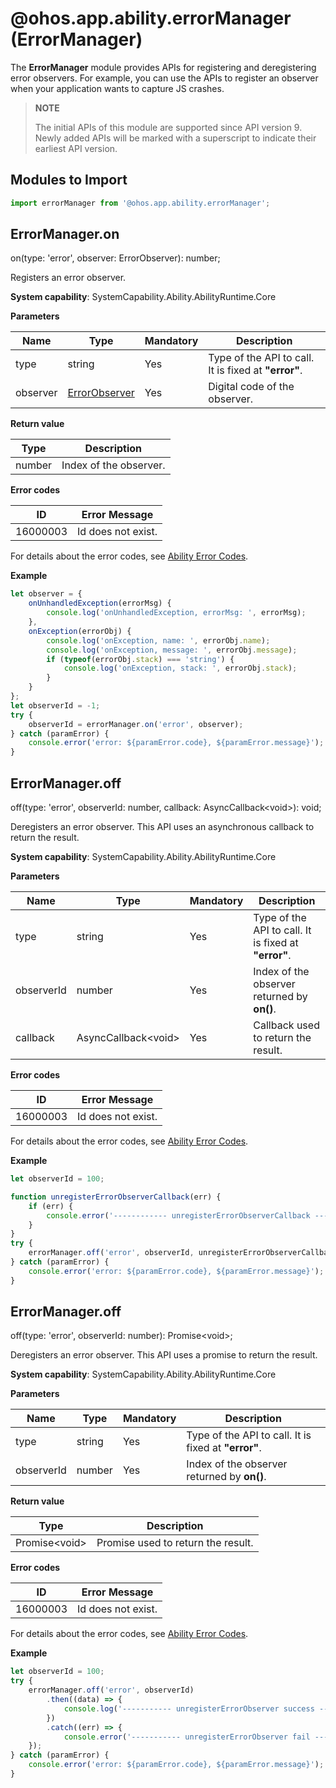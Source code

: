 # @ohos.app.ability.errorManager (ErrorManager)

The **ErrorManager** module provides APIs for registering and deregistering error observers. For example, you can use the APIs to register an observer when your application wants to capture JS crashes.

> **NOTE**
> 
> The initial APIs of this module are supported since API version 9. Newly added APIs will be marked with a superscript to indicate their earliest API version.

## Modules to Import
```ts
import errorManager from '@ohos.app.ability.errorManager';
```

## ErrorManager.on

on(type: 'error', observer: ErrorObserver): number;

Registers an error observer.

**System capability**: SystemCapability.Ability.AbilityRuntime.Core

**Parameters**
 
| Name| Type| Mandatory| Description|
| -------- | -------- | -------- | -------- |
| type | string | Yes| Type of the API to call. It is fixed at **"error"**.|
| observer | [ErrorObserver](./js-apis-inner-application-errorObserver.md) | Yes| Digital code of the observer.|

**Return value**

  | Type| Description|
  | -------- | -------- |
  | number | Index of the observer.|

**Error codes**

| ID| Error Message|
| ------- | -------- |
| 16000003 | Id does not exist. |

For details about the error codes, see [Ability Error Codes](../errorcodes/errorcode-ability.md).

**Example**
    
```ts
let observer = {
    onUnhandledException(errorMsg) {
        console.log('onUnhandledException, errorMsg: ', errorMsg);
    },
    onException(errorObj) {
        console.log('onException, name: ', errorObj.name);
        console.log('onException, message: ', errorObj.message);
        if (typeof(errorObj.stack) === 'string') {
            console.log('onException, stack: ', errorObj.stack);
        }
    }
};
let observerId = -1;
try {
    observerId = errorManager.on('error', observer);
} catch (paramError) {
    console.error('error: ${paramError.code}, ${paramError.message}');
}
```

## ErrorManager.off

off(type: 'error', observerId: number,  callback: AsyncCallback\<void>): void;

Deregisters an error observer. This API uses an asynchronous callback to return the result.

**System capability**: SystemCapability.Ability.AbilityRuntime.Core

**Parameters**
 
| Name| Type| Mandatory| Description|
| -------- | -------- | -------- | -------- |
| type | string | Yes| Type of the API to call. It is fixed at **"error"**.|
| observerId | number | Yes| Index of the observer returned by **on()**.|
| callback | AsyncCallback\<void> | Yes| Callback used to return the result.|

**Error codes**

| ID| Error Message|
| ------- | -------- |
| 16000003 | Id does not exist. |

For details about the error codes, see [Ability Error Codes](../errorcodes/errorcode-ability.md).

**Example**
    
```ts
let observerId = 100;

function unregisterErrorObserverCallback(err) {
    if (err) {
        console.error('------------ unregisterErrorObserverCallback ------------', err);
    }
}
try {
    errorManager.off('error', observerId, unregisterErrorObserverCallback);
} catch (paramError) {
    console.error('error: ${paramError.code}, ${paramError.message}');
}
```

## ErrorManager.off

off(type: 'error', observerId: number): Promise\<void>;

Deregisters an error observer. This API uses a promise to return the result.

**System capability**: SystemCapability.Ability.AbilityRuntime.Core

**Parameters**
 
| Name| Type| Mandatory| Description|
| -------- | -------- | -------- | -------- |
| type | string | Yes| Type of the API to call. It is fixed at **"error"**.|
| observerId | number | Yes| Index of the observer returned by **on()**.|

**Return value**

| Type| Description|
| -------- | -------- |
| Promise\<void> | Promise used to return the result.|

**Error codes**

| ID| Error Message|
| ------- | -------- |
| 16000003 | Id does not exist. |

For details about the error codes, see [Ability Error Codes](../errorcodes/errorcode-ability.md).

**Example**
    
```ts
let observerId = 100;
try {
    errorManager.off('error', observerId)
        .then((data) => {
            console.log('----------- unregisterErrorObserver success ----------', data);
        })
        .catch((err) => {
            console.error('----------- unregisterErrorObserver fail ----------', err);
    });
} catch (paramError) {
    console.error('error: ${paramError.code}, ${paramError.message}');
}

```
